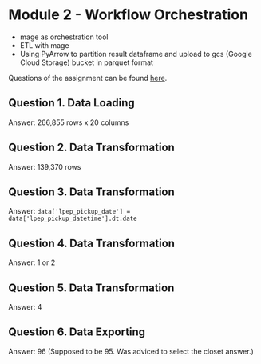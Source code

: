 # Module 2 - Workflow Orchestration
- mage as orchestration tool
- ETL with mage
- Using PyArrow to partition result dataframe and upload to gcs (Google Cloud Storage) bucket in parquet format

Questions of the assignment can be found [here](https://github.com/fungss/data-engineering-zoomcamp-2024/blob/main/modules/module-2/homework.md).

## Question 1. Data Loading
Answer: 266,855 rows x 20 columns

## Question 2. Data Transformation
Answer: 139,370 rows

## Question 3. Data Transformation
Answer: ```data['lpep_pickup_date'] = data['lpep_pickup_datetime'].dt.date```

## Question 4. Data Transformation
Answer: 1 or 2

## Question 5. Data Transformation
Answer: 4

## Question 6. Data Exporting
Answer: 96 (Supposed to be 95. Was adviced to select the closet answer.)
